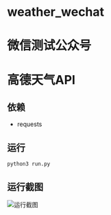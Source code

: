 
# weather_wechat
# 微信测试公众号
# 高德天气API
## 依赖
- requests
## 运行
```python3 run.py```
## 运行截图

![运行截图](exam1.png)

